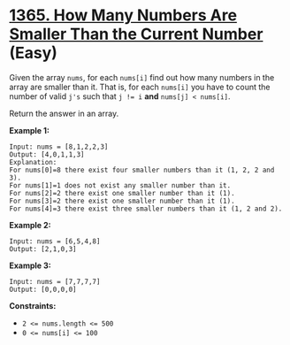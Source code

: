 # [1365. How Many Numbers Are Smaller Than the Current Number][link] (Easy)

[link]: https://leetcode.com/problems/how-many-numbers-are-smaller-than-the-current-number/

Given the array `nums`, for each `nums[i]` find out how many numbers in the array are smaller than
it. That is, for each `nums[i]` you have to count the number of valid `j's` such that `j != i`
**and** `nums[j] < nums[i]`.

Return the answer in an array.

**Example 1:**

```
Input: nums = [8,1,2,2,3]
Output: [4,0,1,1,3]
Explanation:
For nums[0]=8 there exist four smaller numbers than it (1, 2, 2 and 3).
For nums[1]=1 does not exist any smaller number than it.
For nums[2]=2 there exist one smaller number than it (1).
For nums[3]=2 there exist one smaller number than it (1).
For nums[4]=3 there exist three smaller numbers than it (1, 2 and 2).
```

**Example 2:**

```
Input: nums = [6,5,4,8]
Output: [2,1,0,3]
```

**Example 3:**

```
Input: nums = [7,7,7,7]
Output: [0,0,0,0]
```

**Constraints:**

- `2 <= nums.length <= 500`
- `0 <= nums[i] <= 100`
